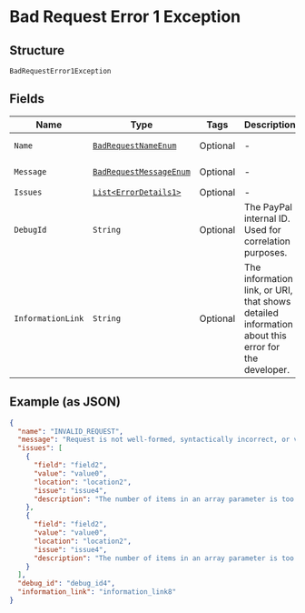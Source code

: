 
# Bad Request Error 1 Exception

## Structure

`BadRequestError1Exception`

## Fields

| Name | Type | Tags | Description | Getter | Setter |
|  --- | --- | --- | --- | --- | --- |
| `Name` | [`BadRequestNameEnum`](../../doc/models/bad-request-name-enum.md) | Optional | - | BadRequestNameEnum getName() | setName(BadRequestNameEnum name) |
| `Message` | [`BadRequestMessageEnum`](../../doc/models/bad-request-message-enum.md) | Optional | - | BadRequestMessageEnum getMessageField() | setMessageField(BadRequestMessageEnum messageField) |
| `Issues` | [`List<ErrorDetails1>`](../../doc/models/error-details-1.md) | Optional | - | List<ErrorDetails1> getIssues() | setIssues(List<ErrorDetails1> issues) |
| `DebugId` | `String` | Optional | The PayPal internal ID. Used for correlation purposes. | String getDebugId() | setDebugId(String debugId) |
| `InformationLink` | `String` | Optional | The information link, or URI, that shows detailed information about this error for the developer. | String getInformationLink() | setInformationLink(String informationLink) |

## Example (as JSON)

```json
{
  "name": "INVALID_REQUEST",
  "message": "Request is not well-formed, syntactically incorrect, or violates schema.",
  "issues": [
    {
      "field": "field2",
      "value": "value0",
      "location": "location2",
      "issue": "issue4",
      "description": "The number of items in an array parameter is too large."
    },
    {
      "field": "field2",
      "value": "value0",
      "location": "location2",
      "issue": "issue4",
      "description": "The number of items in an array parameter is too large."
    }
  ],
  "debug_id": "debug_id4",
  "information_link": "information_link8"
}
```

